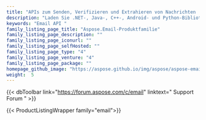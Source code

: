 ```yaml
---
title: "APIs zum Senden, Verifizieren und Extrahieren von Nachrichten | Aspose.Email-Produktfamilie"
description: "Laden Sie .NET-, Java-, C++-, Android- und Python-Bibliotheken herunter, um E-Mail-Nachrichten zu erstellen, zu bearbeiten, zu konvertieren, zu senden oder zu empfangen. Erstellen Sie Nachrichtenspeicherdateien oder extrahieren Sie Inhalte aus PST, OST und MBOX. Stellen Sie eine Verbindung über IMAP, POP3 oder Exchange her und erstellen oder verwenden Sie Wiederholungsmuster."
keywords: "Email API "
family_listing_page_title: "Aspose.Email-Produktfamilie"
family_listing_page_description: ""
family_listing_page_iconurl: ""
family_listing_page_selfHosted: ""
family_listing_page_type: "4"
family_listing_page_venture: "4"
family_listing_page_package: ""
homepage_github_image: "https://aspose.github.io/img/aspose/aspose-email.png"
weight:  5
---
```


{{< dbToolbar link="https://forum.aspose.com/c/email" linktext=" Support Forum " >}}

{{< ProductListingWrapper family="email">}}

